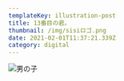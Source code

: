 ```yaml
---
templateKey: illustration-post
title: 13番目の君。
thumbnail: /img/sisiロゴ.png
date: 2021-02-01T11:37:21.339Z
category: digital
---
```

![男の子](/img/13-2-.jpg "13番目の君。")
